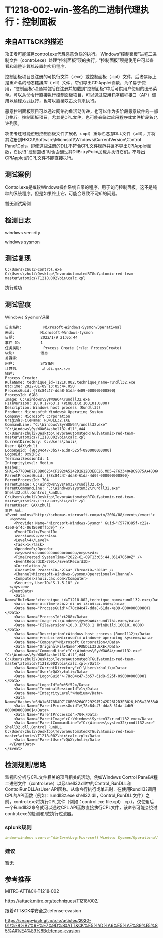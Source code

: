 # T1218-002-win-签名的二进制代理执行：控制面板

## 来自ATT&CK的描述

攻击者可能滥用control.exe代理恶意负载的执行。 Windows“控制面板”进程二进制文件（control.exe）处理“控制面板”项的执行，“控制面板”项是使用户可以查看和调整计算机设置的实用程序。

控制面板项目是注册的可执行文件（.exe）或控制面板（.cpl）文件，后者实际上是重命名的动态链接库（.dll）文件，它们导出CPlApplet函数。为了易于使用，“控制面板”项通常包括在注册并加载到“控制面板”中后可供用户使用的图形菜单。可以从命令行直接执行控制面板项目，可以通过应用程序编程接口（API）调用以编程方式执行，也可以直接双击文件来执行。

恶意控制面板项目可以通过网络钓鱼活动传递，也可以作为多阶段恶意软件的一部分执行。控制面板项目，尤其是CPL文件，也可能会绕过应用程序或文件扩展名允许列表。

攻击者还可能使用控制面板文件扩展名（.cpl）重命名恶意DLL文件（.dll），并将其注册到HKCU\Software\Microsoft\Windows\CurrentVersion\Control Panel\Cpls。即使这些注册的DLL不符合CPL文件规范并且不导出CPlApplet函数，在执行“控制面板”时也会通过其DllEntryPoint加载并执行它们。不导出CPlApplet的CPL文件不能直接执行。

## 测试案例

Control.exe是微软Windows操作系统自带的程序。用于访问控制面板。这不是纯粹的系统程序，但是如果终止它，可能会导致不可知的问题。

暂无测试案例

## 检测日志

windows security

windows sysmon

## 测试复现

```
C:\Users\zhuli>control.exe C:\Users\zhuli\Desktop\TevoraAutomatedRTGui\atomic-red-team-master\atomics\T1218.002\bin\calc.cpl
```

执行成功

## 测试留痕

Windows Sysmon记录
```
日志名称:          Microsoft-Windows-Sysmon/Operational
来源:            Microsoft-Windows-Sysmon
日期:            2022/1/9 21:05:44
事件 ID:         1
任务类别:          Process Create (rule: ProcessCreate)
级别:            信息
关键字:           
用户:            SYSTEM
计算机:           zhuli.qax.com
描述:
Process Create:
RuleName: technique_id=T1218.002,technique_name=rundll32.exe
UtcTime: 2022-01-09 13:05:44.050
ProcessGuid: {78c84c47-dda8-61da-4e09-000000000800}
ProcessId: 6288
Image: C:\Windows\SysWOW64\rundll32.exe
FileVersion: 10.0.17763.1 (WinBuild.160101.0800)
Description: Windows host process (Rundll32)
Product: Microsoft® Windows® Operating System
Company: Microsoft Corporation
OriginalFileName: RUNDLL32.EXE
CommandLine: "C:\Windows\SysWOW64\rundll32.exe" "C:\Windows\SysWOW64\shell32.dll",#44 C:\Users\zhuli\Desktop\TevoraAutomatedRTGui\atomic-red-team-master\atomics\T1218.002\bin\calc.cpl
CurrentDirectory: C:\Users\zhuli\
User: QAX\zhuli
LogonGuid: {78c84c47-3b57-61d8-525f-090000000000}
LogonId: 0x95F52
TerminalSessionId: 1
IntegrityLevel: Medium
Hashes: SHA1=6778DAD71C8B06264CF2929A5242D2612D3EB026,MD5=2F633406BC9875AA48D6CC5884B70862,SHA256=26E68D4381774A6FD0BF5CA2EACEF55F2AB28536E3176A1C6362DFFC68B22B8A,IMPHASH=BB17B2FBBFF4BBF5EBDCA7D0BB9E4A5B
ParentProcessGuid: {78c84c47-dda8-61da-4d09-000000000800}
ParentProcessId: 704
ParentImage: C:\Windows\System32\rundll32.exe
ParentCommandLine: "C:\Windows\system32\rundll32.exe" Shell32.dll,Control_RunDLL C:\Users\zhuli\Desktop\TevoraAutomatedRTGui\atomic-red-team-master\atomics\T1218.002\bin\calc.cpl
ParentUser: QAX\zhuli
事件 Xml:
<Event xmlns="http://schemas.microsoft.com/win/2004/08/events/event">
  <System>
    <Provider Name="Microsoft-Windows-Sysmon" Guid="{5770385f-c22a-43e0-bf4c-06f5698ffbd9}" />
    <EventID>1</EventID>
    <Version>5</Version>
    <Level>4</Level>
    <Task>1</Task>
    <Opcode>0</Opcode>
    <Keywords>0x8000000000000000</Keywords>
    <TimeCreated SystemTime="2022-01-09T13:05:44.051470500Z" />
    <EventRecordID>7001</EventRecordID>
    <Correlation />
    <Execution ProcessID="2764" ThreadID="3668" />
    <Channel>Microsoft-Windows-Sysmon/Operational</Channel>
    <Computer>zhuli.qax.com</Computer>
    <Security UserID="S-1-5-18" />
  </System>
  <EventData>
    <Data Name="RuleName">technique_id=T1218.002,technique_name=rundll32.exe</Data>
    <Data Name="UtcTime">2022-01-09 13:05:44.050</Data>
    <Data Name="ProcessGuid">{78c84c47-dda8-61da-4e09-000000000800}</Data>
    <Data Name="ProcessId">6288</Data>
    <Data Name="Image">C:\Windows\SysWOW64\rundll32.exe</Data>
    <Data Name="FileVersion">10.0.17763.1 (WinBuild.160101.0800)</Data>
    <Data Name="Description">Windows host process (Rundll32)</Data>
    <Data Name="Product">Microsoft® Windows® Operating System</Data>
    <Data Name="Company">Microsoft Corporation</Data>
    <Data Name="OriginalFileName">RUNDLL32.EXE</Data>
    <Data Name="CommandLine">"C:\Windows\SysWOW64\rundll32.exe" "C:\Windows\SysWOW64\shell32.dll",#44 C:\Users\zhuli\Desktop\TevoraAutomatedRTGui\atomic-red-team-master\atomics\T1218.002\bin\calc.cpl</Data>
    <Data Name="CurrentDirectory">C:\Users\zhuli\</Data>
    <Data Name="User">QAX\zhuli</Data>
    <Data Name="LogonGuid">{78c84c47-3b57-61d8-525f-090000000000}</Data>
    <Data Name="LogonId">0x95f52</Data>
    <Data Name="TerminalSessionId">1</Data>
    <Data Name="IntegrityLevel">Medium</Data>
    <Data Name="Hashes">SHA1=6778DAD71C8B06264CF2929A5242D2612D3EB026,MD5=2F633406BC9875AA48D6CC5884B70862,SHA256=26E68D4381774A6FD0BF5CA2EACEF55F2AB28536E3176A1C6362DFFC68B22B8A,IMPHASH=BB17B2FBBFF4BBF5EBDCA7D0BB9E4A5B</Data>
    <Data Name="ParentProcessGuid">{78c84c47-dda8-61da-4d09-000000000800}</Data>
    <Data Name="ParentProcessId">704</Data>
    <Data Name="ParentImage">C:\Windows\System32\rundll32.exe</Data>
    <Data Name="ParentCommandLine">"C:\Windows\system32\rundll32.exe" Shell32.dll,Control_RunDLL C:\Users\zhuli\Desktop\TevoraAutomatedRTGui\atomic-red-team-master\atomics\T1218.002\bin\calc.cpl</Data>
    <Data Name="ParentUser">QAX\zhuli</Data>
  </EventData>
</Event>
```

## 检测规则/思路

监视和分析与CPL文件相关的项目相关的活动，例如Windows Control Panel进程二进制文件（control.exe）以及shell32.dll中的Control_RunDLL和ControlRunDLLAsUser API函数。从命令行执行或单击时，在使用Rundll32调用CPL的API函数（例如：rundll32.exe shell32.dll，Control_RunDLL文件）之前，control.exe将执行CPL文件（例如：control.exe file.cpl）.cpl）。仅使用后一个Rundll32命令就可以通过CPL API函数直接执行CPL文件，该命令可能会绕过control.exe的检测和/或执行过滤器。

### splunk规则

```yml
index=windows source=”WinEventLog:Microsoft-Windows-Sysmon/Operational” (EventCode=1 Image=”\\control.exe” CommandLine=”.cpl*”) OR (EventCode=1 Image=”\\rundll32.exe” CommandLine =”shell32.dll,Control_RunDLL” CommandLine=”.cpl”) OR (EventCode=1 Image=”\\rundll32.exe” CommandLine =”shell32.dll,ControlRunDLLAsUse” CommandLine=”.cpl”) OR (EventCode=1 Image=”\\rundll32.exe” CommandLine =”.cpl*”) OR (EventCode IN (12,13) TargetObject IN (“HKLM\\SOFTWARE\\Microsoft\\Windows\\CurrentVersion\\Explorer\\ControlPanel\\NameSpace*” , “HKCR\\CLSID*” , “HKLM\\Software\\Microsoft\\Windows\\CurrentVersion\\ControlPanel*” , “*Shellex\\PropertySheetHandlers”))
```

### 建议

暂无

## 参考推荐

MITRE-ATT&CK-T1218-002

<https://attack.mitre.org/techniques/T1218/002/>

跟着ATT&CK学安全之defense-evasion

<https://snappyjack.github.io/articles/2020-01/%E8%B7%9F%E7%9D%80ATT&CK%E5%AD%A6%E5%AE%89%E5%85%A8%E4%B9%8Bdefense-evasion>